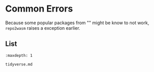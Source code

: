# Common Errors

Because some popular packages from "[](#supported-programming-languages)" might be know to not work, `repo2wasm` raises a exception earlier.

## List

```{toctree}
:maxdepth: 1

tidyverse.md
```

